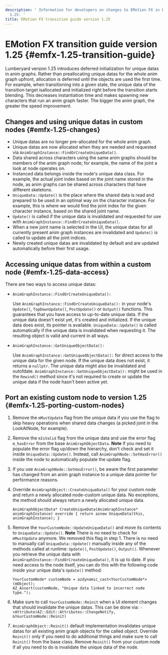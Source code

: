 ```yaml
---
description: ' Information for developers on changes to EMotion FX in Lumberyard version
  1.25. '
title: EMotion FX transition guide version 1.25
---
```

# EMotion FX transition guide version 1\.25 {#emfx-1.25-transition-guide}

Lumberyard version 1\.25 introduces deferred initialization for unique datas in anim graphs\. Rather than preallocating unique datas for the whole anim graph upfront, allocation is deferred until the objects are used the first time\. For example, when transitioning into a given state, the unique data of the transition target isallocated and initialized right before the transition starts blending\. This decreases instantiation time and makes spawning new characters that run an anim graph faster\. The bigger the anim graph, the greater the speed improvement\.

## Changes and using unique datas in custom nodes {#emfx-1.25-changes}
+ Unique datas are no longer pre\-allocated for the whole anim graph\.
+ Unique datas are now allocated when they are needed and requested via `AnimGraphInstance::FindOrCreateUniqueData()`\.
+ Data shared across characters using the same anim graphs should be members of the anim graph node; for example, the name of the joint a look at node operates on\.
+ Instanced data belongs inside the node's unique data class\. For example, the actual joint index based on the joint name stored in the node, as anim graphs can be shared across characters that have different skeletons\.
+ `UniqueData::Update()` is the place where the shared data is read and prepared to be used in an optimal way on the character instance\. For example, this is where we would find the joint index for the given character instance, based on the shared joint name\.
+ `Update()` is called if the unique data is invalidated and requested for use with `AnimGraphInstance::FindOrCreateUniqueData()`\.
+ When a new joint name is selected in the UI, the unique datas for all currently present anim graph instances are invalidated and `Update()` is called to update all the joint indices\.
+ Newly created unique datas are invalidated by default and are updated automatically before their first usage\.

## Accessing unique datas from within a custom node {#emfx-1.25-data-access}

There are two ways to access unique datas:
+ `AnimGraphInstance::FindOrCreateUniqueData():`

  Use `AnimGraphInstance::FindOrCreateUniqueData():` in your node's `Update()`, `TopDownUpdate()`, `PostUpdate()` or `Output()` functions\. This guarantees that you have access to up\-to\-date unique data\. If the unique data doesn't exist yet, it's created and initialized\. If the unique data does exist, its pointer is available\. `UniqueData::Update()` is called automatically if the unique data is invalidated when requesting it\. The resulting object is valid and current in all ways\.
+ `AnimGraphInstance::GetUniqueObjectData():`

  Use `AnimGraphInstance::GetUniqueObjectData():` for direct access to the unique data for the given node\. If the unique data does not exist, it returns a `nullptr`\. The unique data might also be invalidated and outofdate\. `AnimGraphInstance::GetUniqueObjectData():` might be used in the `Rewind()` method since it's not required to create or update the unique data if the node hasn't been active yet\.

## Port an existing custom node to version 1\.25 {#emfx-1.25-porting-custom-nodes}

1. Remove the `mMustUpdate` flag from the unique data if you use the flag to skip heavy operations when shared data changes \(a picked joint in the LookAtNode, for example\)\.

1. Remove the `mIsValid` flag from the unique data and use the error flag `m_hasError` from the base `AnimGraphObjectData`\.
**Note**
If you need to populate the error flag up/down the hierarchy, don't check and set it inside `UniqueData::Update()`\. Instead, call `AnimGraphNode::SetHasError()` inside the node to automatically populate the update flag\.

1. If you use `AnimGraphNode::SetHasError()`, be aware the first parameter has changed from an anim graph instance to a unique data pointer for performance reasons\.

1. Override `AnimGraphObject::CreateUniqueData()` for your custom node and return a newly allocated node\-custom unique data\. No exceptions, the method should always return a newly allocated unique data\.

   ```
   AnimGraphObjectData* CreateUniqueData(AnimGraphInstance* animGraphInstance) override { return aznew UniqueData(this, animGraphInstance); }
   ```

1. Remove the `YourCustomNode::UpdateUniqueData()` and move its contents to `UniqueData::Update()`\.
**Note**
There is no need to check for `mMustUpdate` anymore\. We removed this flag in step 1\.
There is no need to manually call `UniqueData::Update()` manually inside any of the methods called at runtime: `Update()`, `PostUpdate()`, `Output()`\. Whenever you retrieve the unique data with `AnimGraphInstance::FindOrCreateUniqueData()`, it is up to date\.
If you need access to the node itself, you can do this with the following code inside your unique data's `Update()` method:

     ```
     YourCustomNode* customNode = azdynamic_cast<YourCustomNode*>(mObject);
     AZ_Assert(customNode, "Unique data linked to incorrect node type.");
     ```

1. Make sure to call `YourCustomNode::Reinit` when a UI element changes that should invalidate the unique datas\. This can be done via: `->Attribute(AZ::Edit::Attributes::ChangeNotify, &YourCustomNode::Reinit)`

1. `AnimGraphObject::Reinit()` default implementation invalidates unique datas for all existing anim graph objects for the called object\. Override `Reinit()` only if you need to do additional things and make sure to call `Reinit()` from the base class\. Remove `Reinit()` from your custom node if all you need to do is invalidate the unique data of the node\.